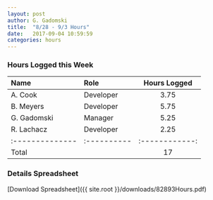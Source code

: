 ```yaml
---
layout: post
author: G. Gadomski
title:  "8/28 - 9/3 Hours"
date:   2017-09-04 10:59:59
categories: hours
---
```


### Hours Logged this Week

| Name          | Role      | Hours Logged |
|:--------------|:----------|:------------:|
| A. Cook       | Developer | 3.75         |
| B. Meyers     | Developer | 5.75         |
| G. Gadomski   | Manager   | 5.25         |
| R. Lachacz    | Developer | 2.25         |
|:--------------|:----------|:------------:|
| Total         |           | 17           |



### Details Spreadsheet
[Download Spreadsheet]({{ site.root }}/downloads/82893Hours.pdf)